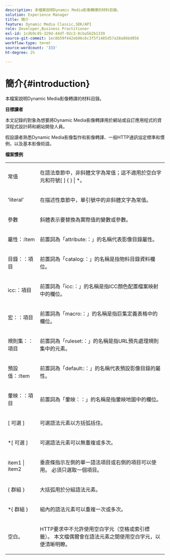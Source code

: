 ```yaml
---
description: 本檔案說明Dynamic Media影像轉譯的材料目錄。
solution: Experience Manager
title: 簡介
feature: Dynamic Media Classic,SDK/API
role: Developer,Business Practitioner
exl-id: 1cdb9c45-329d-44df-92c3-8cba5b2b1339
source-git-commit: 1ec8b59f442eb96c6c3f5f1405d57a38a86bd056
workflow-type: tm+mt
source-wordcount: '333'
ht-degree: 2%

---
```


# 簡介{#introduction}

本檔案說明Dynamic Media影像轉譯的材料目錄。

**目標讀者**

本文記錄的對象為想要將Dynamic Media影像轉譯用於網站或自訂應用程式的資深程式設計師和網站開發人員。

假設讀者熟悉Dynamic Media影像製作和影像轉譯、一般HTTP通訊協定標準和慣例，以及基本影像術語。

**檔案慣例**

<table id="simpletable_E96BA470B3CE4266A9E6ED0440A56C40"> 
 <tr class="strow"> 
  <td class="stentry"> <p>常值 </p> </td> 
  <td class="stentry"> <p>在語法章節中，非斜體文字為常值；這不適用於空白字元和符號[ ] { } | *。 </p> </td> 
 </tr> 
 <tr class="strow"> 
  <td class="stentry"> <p>'literal' </p> </td> 
  <td class="stentry"> <p>在描述性章節中，單引號中的非斜體文字為常值。 </p> </td> 
 </tr> 
 <tr class="strow"> 
  <td class="stentry"> <p> <span class="varname"> 參數 </span> </p> </td> 
  <td class="stentry"> <p>斜體表示要替換為實際值的變數或參數。 </p> </td> 
 </tr> 
 <tr class="strow"> 
  <td class="stentry"> <p> <span class="codeph"> 屬性：:Item  </span> </p> </td> 
  <td class="stentry"> <p>前置詞為「attribute:：」的名稱代表影像目錄屬性。 </p> </td> 
 </tr> 
 <tr class="strow"> 
  <td class="stentry"> <span class="codeph"> 目錄：：項目  </span> </td> 
  <td class="stentry"> <p>前置詞為「catalog:：」的名稱是指物料目錄資料欄位。 </p> </td> 
 </tr> 
 <tr class="strow"> 
  <td class="stentry"> <p> <span class="codeph"> icc:：項目  </span> </p> </td> 
  <td class="stentry"> <p>前置詞為「icc:：」的名稱是指ICC顏色配置檔案映射中的欄位。 </p> </td> 
 </tr> 
 <tr class="strow"> 
  <td class="stentry"> <p> <span class="codeph"> 宏：：項目  </span> </p> </td> 
  <td class="stentry"> <p>前置詞為「macro:：」的名稱是指巨集定義表格中的欄位。 </p> </td> 
 </tr> 
 <tr class="strow"> 
  <td class="stentry"> <p> <span class="codeph"> 規則集：：項目  </span> </p> </td> 
  <td class="stentry"> <p>前置詞為「ruleset:：」的名稱是指URL預先處理規則集中的元素。 </p> </td> 
 </tr> 
 <tr class="strow"> 
  <td class="stentry"> <p> <span class="codeph"> 預設值：:Item  </span> </p> </td> 
  <td class="stentry"> <p>前置詞為「default::：」的名稱代表預設影像目錄的屬性。 </p> </td> 
 </tr> 
 <tr class="strow"> 
  <td class="stentry"> <p> <span class="codeph"> 暈映：：項目  </span> </p> </td> 
  <td class="stentry"> <p>前置詞為「暈映：：」的名稱是指暈映地圖中的欄位。 </p> </td> 
 </tr> 
 <tr class="strow"> 
  <td class="stentry"> <p>[ <span class="varname">可選</span> ] </p> </td> 
  <td class="stentry"> <p>可選語法元素以方括弧括住。 </p> </td> 
 </tr> 
 <tr class="strow"> 
  <td class="stentry"> <p>*[ <span class="varname">可選</span> ] </p> </td> 
  <td class="stentry"> <p>可選語法元素可以無重複或多次。 </p> </td> 
 </tr> 
 <tr class="strow"> 
  <td class="stentry"> <p> <span class="varname"> item1  </span>|  <span class="varname"> item2  </span> </p> </td> 
  <td class="stentry"> <p>垂直條指示左側的單一語法項目或右側的項目可以使用。 必須只選取一個項目。 </p> </td> 
 </tr> 
 <tr class="strow"> 
  <td class="stentry"> <p>{ <span class="varname"> 群組 </span> } </p> </td> 
  <td class="stentry"> <p>大括弧用於分組語法元素。 </p> </td> 
 </tr> 
 <tr class="strow"> 
  <td class="stentry"> <p>*{ <span class="varname"> 群組 </span> } </p> </td> 
  <td class="stentry"> <p>組內的語法元素可以重複一次或多次。 </p> </td> 
 </tr> 
 <tr class="strow"> 
  <td class="stentry"> <p>空白。 </p> </td> 
  <td class="stentry"> <p>HTTP要求中不允許使用空白字元（空格或索引標籤）。 本文檔偶爾會在語法元素之間使用空白字元，以便清晰明瞭。 </p> </td> 
 </tr> 
</table>
